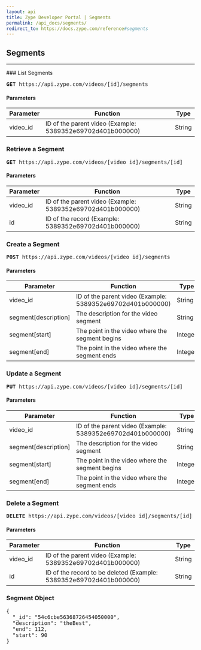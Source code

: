 ```yaml
---
layout: api
title: Zype Developer Portal | Segments
permalink: /api_docs/segments/
redirect_to: https://docs.zype.com/reference#segments
---
```


## Segments
<hr />
### List Segments
<pre>
<b>GET</b> https://api.zype.com/videos/[id]/segments
</pre>

#### Parameters

Parameter | Function | Type
--------- | -------- | ----
video_id  | ID of the parent video (Example: 5389352e69702d401b000000) | String

### Retrieve a Segment
<pre><b>GET</b> https://api.zype.com/videos/[video_id]/segments/[id]
</pre>

#### Parameters

Parameter | Function | Type
--------- | -------- | ----
video_id        | ID of the parent video (Example: 5389352e69702d401b000000) | String
id        | ID of the record (Example: 5389352e69702d401b000000) | String

### Create a Segment
<pre><b>POST</b> https://api.zype.com/videos/[video_id]/segments
</pre>

#### Parameters

Parameter | Function | Type
--------- | -------- | ----
video_id        | ID of the parent video (Example: 5389352e69702d401b000000) | String
segment[description] | The description for the video segment | String
segment[start] | The point in the video where the segment begins | Integer
segment[end] | The point in the video where the segment ends | Integer

### Update a Segment
<pre><b>PUT</b> https://api.zype.com/videos/[video_id]/segments/[id]</pre>

#### Parameters

Parameter | Function | Type
--------- | -------- | ----
video_id        | ID of the parent video (Example: 5389352e69702d401b000000) | String
segment[description] | The description for the video segment | String
segment[start] | The point in the video where the segment begins | Integer
segment[end] | The point in the video where the segment ends | Integer

### Delete a Segment
<pre><b>DELETE</b> https://api.zype.com/videos/[video_id]/segments/[id]
</pre>

#### Parameters

Parameter | Function | Type
--------- | -------- | ----
video_id       | ID of the parent video (Example: 5389352e69702d401b000000) | String
id       | ID of the record to be deleted (Example: 5389352e69702d401b000000) | String

### Segment Object

<pre>
{
  "_id": "54c6cbe56368726454050000",
  "description": "theBest",
  "end": 112,
  "start": 90
}
</pre>
